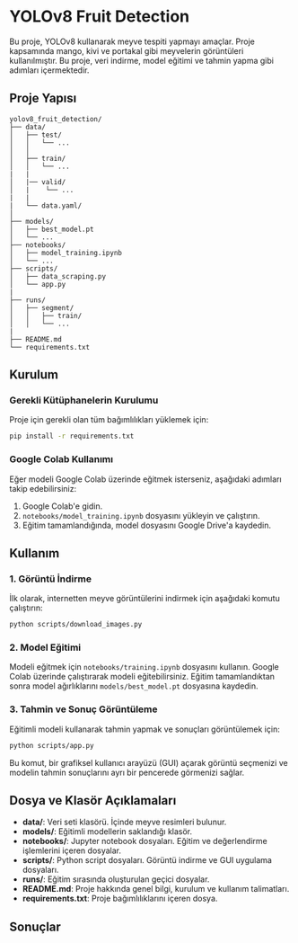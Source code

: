 
# YOLOv8 Fruit Detection

Bu proje, YOLOv8 kullanarak meyve tespiti yapmayı amaçlar. Proje kapsamında mango, kivi ve portakal gibi meyvelerin görüntüleri kullanılmıştır. Bu proje, veri indirme, model eğitimi ve tahmin yapma gibi adımları içermektedir.

## Proje Yapısı

```
yolov8_fruit_detection/
├── data/
│   ├── test/
│   │   └── ...  
│   │   
│   ├── train/
│   │   └── ...
|   |
│   |── valid/
│   |    └── ...
|   |
|   └── data.yaml/
│       
├── models/
│   ├── best_model.pt
│   └── ...
├── notebooks/
│   ├── model_training.ipynb
│   └── ...
├── scripts/
│   ├── data_scraping.py
│   └── app.py
|
├── runs/
│   ├── segment/
│   │   ├── train/
│   │   └── ...
|
├── README.md
└── requirements.txt
```

## Kurulum

### Gerekli Kütüphanelerin Kurulumu

Proje için gerekli olan tüm bağımlılıkları yüklemek için:

```bash
pip install -r requirements.txt
```

### Google Colab Kullanımı

Eğer modeli Google Colab üzerinde eğitmek isterseniz, aşağıdaki adımları takip edebilirsiniz:

1. Google Colab'e gidin.
2. `notebooks/model_training.ipynb` dosyasını yükleyin ve çalıştırın.
3. Eğitim tamamlandığında, model dosyasını Google Drive'a kaydedin.

## Kullanım

### 1. Görüntü İndirme

İlk olarak, internetten meyve görüntülerini indirmek için aşağıdaki komutu çalıştırın:

```bash
python scripts/download_images.py
```

### 2. Model Eğitimi

Modeli eğitmek için `notebooks/training.ipynb` dosyasını kullanın. Google Colab üzerinde çalıştırarak modeli eğitebilirsiniz. Eğitim tamamlandıktan sonra model ağırlıklarını `models/best_model.pt` dosyasına kaydedin.

### 3. Tahmin ve Sonuç Görüntüleme

Eğitimli modeli kullanarak tahmin yapmak ve sonuçları görüntülemek için:

```bash
python scripts/app.py
```

Bu komut, bir grafiksel kullanıcı arayüzü (GUI) açarak görüntü seçmenizi ve modelin tahmin sonuçlarını ayrı bir pencerede görmenizi sağlar.

## Dosya ve Klasör Açıklamaları

- **data/**: Veri seti klasörü. İçinde meyve resimleri bulunur.
- **models/**: Eğitimli modellerin saklandığı klasör.
- **notebooks/**: Jupyter notebook dosyaları. Eğitim ve değerlendirme işlemlerini içeren dosyalar.
- **scripts/**: Python script dosyaları. Görüntü indirme ve GUI uygulama dosyaları.
- **runs/**: Eğitim sırasında oluşturulan geçici dosyalar.
- **README.md**: Proje hakkında genel bilgi, kurulum ve kullanım talimatları.
- **requirements.txt**: Proje bağımlılıklarını içeren dosya.

## Sonuçlar



